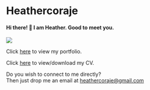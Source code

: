 # Heathercoraje

#### Hi there! :raising_hand: I am Heather. Good to meet you.

<img src="assets/bg.jpeg" display="inline">  

Click [here](http://heathercoraje.surge.sh) to view my portfolio.

Click [here](https://www.docdroid.net/k4BRQQ2/cv-heathercoraje.pdf) to view/download my CV.

Do you wish to connect to me directly?  
Then just drop me an email at heathercoraje@gmail.com
